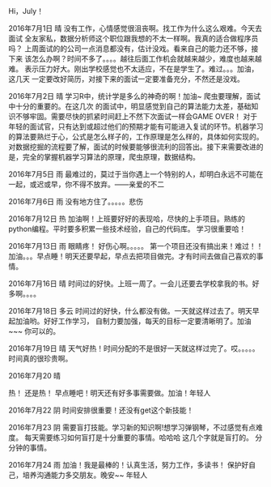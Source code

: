 Hi，July！


2016年7月1日  晴
没有工作，心情感觉很沮丧啊。找工作为什么这么艰难。今天去面试
全友家私，数据分析师这个职位跟我想的不太一样啊。我真的适合做程序员吗？
上周面试的的公司一点消息都没有，估计没戏。看来自己的能力还不够，接下来
该怎么办啊？时间不多了。。。。越往后面工作机会就越来越少，难度也越来越难。
表示压力好大。刚出学校感觉也不太适应，不在是学生了。难过。。。加油，这几天
一定要改好简历，对接下来的面试一定要准备充分，不然还是没戏。



2016年7月2日 晴
学习R中，统计学是多么的神奇的啊！加油~ 爬虫要理解，面试中十分的重要的。在这几次
的面试中，明显感觉到自己的算法能力太差，基础知识不够牢固。需要尽快的抓紧时间赶上不然下次面试一样会GAME OVER！ 对于年轻的面试官，只有达到或超过他们的预期才能有可能进入复试的环节。机器学习的算法要熟烂于心，公式是怎么样子的，工作原理是怎么样的，具体如何实现的。对数据挖掘的流程要了解，面试的时候要能够很流利的回答出。接下来需要改进的是，完全的掌握机器学习算法的原理，爬虫原理，数据结构。

2016年7月5日 雨
最难过的，莫过于当你遇上一个特别的人，却明白永远不可能在一起，或迟或早，你不得不放弃。——亲爱的不二

2016年7月6日 雨
没有地方住了。。。。。悲伤


2016年7月12日 热
加油啊！上班要好好的表现哈，尽快的上手项目。熟练的python编程。平时要多积累一些技术经验，自己的代码库。
学习很重要哈！

2016年7月13日 雨
眼睛疼！ 好伤心啊。。。。。 第一个项目还没有搞出来！难过！！
加油。。。早点睡！明天还要早起，早点去把项目做完。才有时间去做自己喜欢的事情。

2016年7月16日 晴
时间过的好快。上班一周了。一会儿还要去学校拿我的书。好多啊。。。。

2016年7月18日 多云
时间过的好快，什么都没有做。一天就这样过去了。明天早起加油哟。好好工作学习，
自制力要加强，每天的目标一定要清晰明了。加油~~~ 你可以的。

2016年7月19日 晴
天气好热！时间分配的不是很好一天就这样过完了。哎。。。。。 时间真的很珍贵啊。

2016年7月20 晴 

热！ 还是热！ 早点睡吧！明天还有好多事需要做。加油！年轻人

2016年7月22 阴
时间安排很重要！还没有get这个新技能！

2016年7月23 阴
需要盲打技能。学习新的知识啊!想学习弹钢琴，不过感觉有点难度。
每天需要练习如何盲打是十分重要的事情。哈哈哈  这几个字就是盲打的。
分分钟的事情。

2016年7月24 雨
加油！我是最棒的！认真生活，努力工作，多读书！
保护好自己，培养沟通能力多交朋友。晚安~~ 年轻人